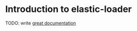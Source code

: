 # Introduction to elastic-loader

TODO: write [great documentation](http://jacobian.org/writing/great-documentation/what-to-write/)
